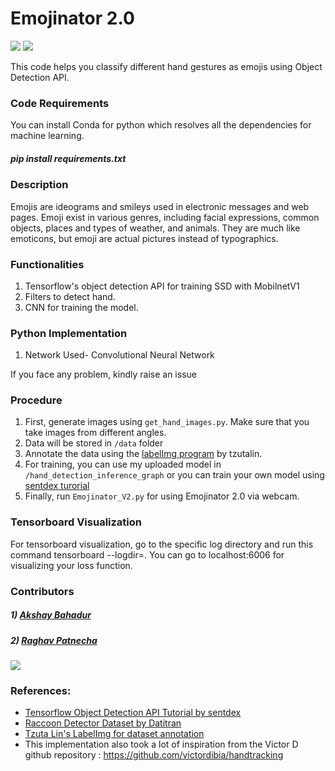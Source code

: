 # Emojinator 2.0

[![](https://img.shields.io/github/license/sourcerer-io/hall-of-fame.svg?colorB=ff0000)](https://github.com/akshaybahadur21/Emojinator/blob/master/LICENSE.md)  [![](https://img.shields.io/badge/Akshay-Bahadur-brightgreen.svg?colorB=ff0000)](https://akshaybahadur.com)

This code helps you classify different hand gestures as emojis using Object Detection API.


### Code Requirements
You can install Conda for python which resolves all the dependencies for machine learning.

##### pip install requirements.txt

### Description
Emojis are ideograms and smileys used in electronic messages and web pages. Emoji exist in various genres, including facial expressions, common objects, places and types of weather, and animals. They are much like emoticons, but emoji are actual pictures instead of typographics.


### Functionalities
1) Tensorflow's object detection API for training SSD with MobilnetV1
1) Filters to detect hand.
2) CNN for training the model.


### Python  Implementation

1) Network Used- Convolutional Neural Network

If you face any problem, kindly raise an issue

### Procedure

1) First, generate images using `get_hand_images.py`. Make sure that you take images from different angles.
2) Data will be stored in `/data` folder
3) Annotate the data using the [labelImg program](https://github.com/tzutalin/labelImg) by tzutalin.
4) For training, you can use my uploaded model in `/hand_detection_inference_graph` or you can train your own model using [sentdex turorial](https://pythonprogramming.net/introduction-use-tensorflow-object-detection-api-tutorial/)
5) Finally, run `Emojinator_V2.py` for using Emojinator 2.0 via webcam.

### Tensorboard Visualization

For tensorboard visualization, go to the specific log directory and run this command tensorboard --logdir=. You can go to localhost:6006 for visualizing your loss function.

### Contributors

##### 1) [Akshay Bahadur](https://github.com/akshaybahadur21/)
##### 2) [Raghav Patnecha](https://github.com/raghavpatnecha)
 
 
<img src="https://github.com/akshaybahadur21/BLOB/blob/master/emo_v2.gif">

### References:
 
 - [Tensorflow Object Detection API Tutorial by sentdex](https://pythonprogramming.net/introduction-use-tensorflow-object-detection-api-tutorial/)
 - [Raccoon Detector Dataset by Datitran](https://github.com/datitran/raccoon_dataset) 
 - [Tzuta Lin's LabelImg for dataset annotation](https://github.com/tzutalin/labelImg)
 - This implementation also took a lot of inspiration from the Victor D github repository : https://github.com/victordibia/handtracking  
